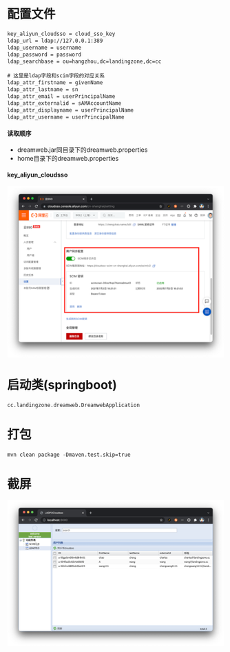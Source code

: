 # 配置文件

```properties
key_aliyun_cloudsso = cloud_sso_key
ldap_url = ldap://127.0.0.1:389
ldap_username = username
ldap_password = password
ldap_searchbase = ou=hangzhou,dc=landingzone,dc=cc

# 这里是ldap字段和scim字段的对应关系
ldap_attr_firstname = givenName
ldap_attr_lastname = sn
ldap_attr_email = userPrincipalName
ldap_attr_externalid = sAMAccountName
ldap_attr_displayname = userPrincipalName
ldap_attr_username = userPrincipalName
```

#### 读取顺序

- dreamweb.jar同目录下的dreamweb.properties
- home目录下的dreamweb.properties

#### key_aliyun_cloudsso

![screenshot1](image/cloudsso_key.png)



# 启动类(springboot)
`cc.landingzone.dreamweb.DreamwebApplication`



# 打包

`mvn clean package -Dmaven.test.skip=true`



# 截屏

![screenshot1](image/screenshot1.png)